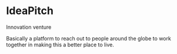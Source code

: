 # IdeaPitch
Innovation venture

Basically a platform to reach out to people around the globe to work together in making this a better place to live.
